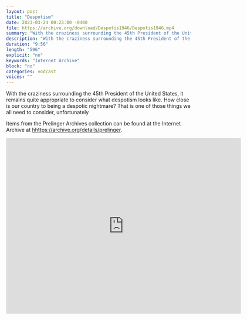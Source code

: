 ```yaml
---
layout: post
title: "Despotism"
date: 2023-03-24 00:23:00 -0400
file: https://archive.org/download/Despotis1946/Despotis1946.mp4
summary: "With the craziness surrounding the 45th President of the United States, it remains quite appropriate to consider what despotism looks like.  How close is our country to being a despotic nightmare?  That is one of those things we all need to consider, unfortunately."
description: "With the craziness surrounding the 45th President of the United States, it remains quite appropriate to consider what despotism looks like.  How close is our country to being a despotic nightmare?  That is one of those things we all need to consider, unfortunately."
duration: "9:56"
length: "596"
explicit: "no" 
keywords: "Internet Archive"
block: "no" 
categories: vodcast
voices: ""
---
```


With the craziness surrounding the 45th President of the United States, it remains quite appropriate to consider what despotism looks like.  How close is our country to being a despotic nightmare?  That is one of those things we all need to consider, unfortunately

Items from the Prelinger Archives collection can be found at the Internet Archive at <hhttps://archive.org/details/prelinger>.

<iframe src="https://archive.org/embed/Despotis1946" width="640" height="480" frameborder="0" webkitallowfullscreen="true" mozallowfullscreen="true" allowfullscreen></iframe>
